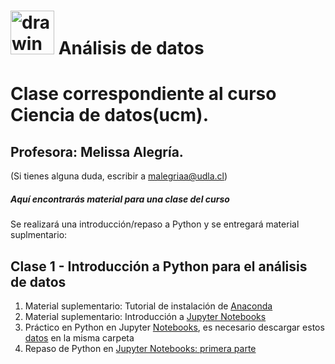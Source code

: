 # <img aling src="https://github.com/malegria01/AnalisisDatos/blob/main/img/data_analysis.png" alt="drawing" width="70"> Análisis de datos 
 



# Clase correspondiente al curso Ciencia de datos(ucm).

## Profesora: Melissa Alegría. 
(Si tienes alguna duda, escribir a malegriaa@udla.cl)


##### Aquí encontrarás material para una clase del curso

Se realizará una introducción/repaso a Python y se entregará material suplmentario:


## Clase 1 - Introducción a Python para el análisis de datos


   1. Material suplementario: Tutorial de instalación de [Anaconda](https://github.com/dtravisany/ACI777/blob/main/00_instalar_anaconda/README.md)
   2. Material suplementario: Introducción a [Jupyter Notebooks](https://github.com/dtravisany/ACI777/blob/main/01_Jupyter_notebooks/README.md)
   3. Práctico en Python en Jupyter [Notebooks](notebooks/Clase1.ipynb), es necesario descargar estos [datos](data/cars.csv) en la misma carpeta 
   4. Repaso de Python en [Jupyter Notebooks: primera parte](notebooks/RepasoPython1.ipynb)
   
